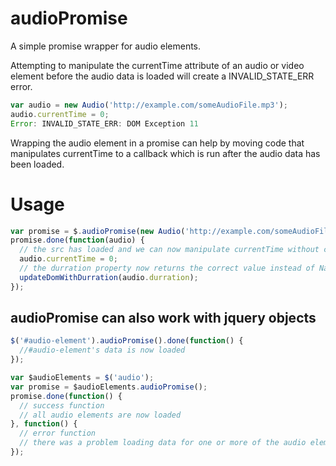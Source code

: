 audioPromise
============

A simple promise wrapper for audio elements.

Attempting to manipulate the currentTime attribute of an audio or video 
element before the audio data is loaded will create a INVALID_STATE_ERR error.

```javascript
var audio = new Audio('http://example.com/someAudioFile.mp3');
audio.currentTime = 0;
Error: INVALID_STATE_ERR: DOM Exception 11
```

Wrapping the audio element in a promise can help by moving code that manipulates 
currentTime to a callback which is run after the audio data has been loaded.


Usage
============
```javascript
var promise = $.audioPromise(new Audio('http://example.com/someAudioFile.mp3'));
promise.done(function(audio) {
  // the src has loaded and we can now manipulate currentTime without causing an exception
  audio.currentTime = 0;
  // the durration property now returns the correct value instead of NaN
  updateDomWithDurration(audio.durration);
});
```

audioPromise can also work with jquery objects
---------------
```javascript
$('#audio-element').audioPromise().done(function() {
  //#audio-element's data is now loaded
});

var $audioElements = $('audio');
var promise = $audioElements.audioPromise();
promise.done(function() {
  // success function
  // all audio elements are now loaded
}, function() {
  // error function
  // there was a problem loading data for one or more of the audio elements
});

```
